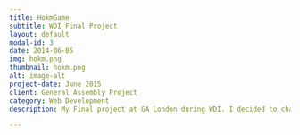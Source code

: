 ```yaml
---
title: HokmGame
subtitle: WDI Final Project
layout: default
modal-id: 3
date: 2014-06-05
img: hokm.png
thumbnail: hokm.png
alt: image-alt
project-date: June 2015
client: General Assembly Project
category: Web Development
description: My Final project at GA London during WDI. I decided to challenge my programming skills to create a game which is well known in Iran as Hokm. The game is also known as court piece in other countries. The game is played with a full standard deck of 52 cards by four players in fixed partnerships, sitting crosswise. A player is chosen at random to be the trump-caller. Having received the first five cards, this player announces the trump suit. The trump-caller leads to the first hand. In hand-play the normal whist rules apply - Players must follow suit if possible, and the highest trump, or the highest card of the suit led, takes the hand. The winner of a hand leads to the next hand. The party that wins seven or more hands wins the round and another round will begin until a team has won seven rounds which results in the game finishing. TECHNOLOGIES - Backbone.JS, Ruby on Rails, JQuery, AJAX, HTML, CSS (SCSS)

---
```

